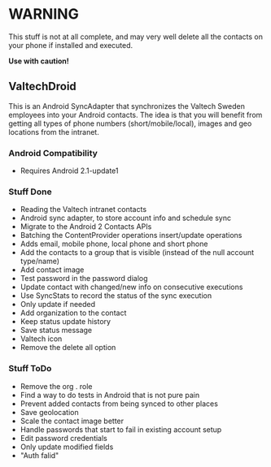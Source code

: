 # WARNING
This stuff is not at all complete, and may very well delete all the contacts on your phone if installed and executed.

**Use with caution!**

## ValtechDroid
This is an Android SyncAdapter that synchronizes the Valtech Sweden employees into your Android contacts.
The idea is that you will benefit from getting all types of phone numbers (short/mobile/local), images and geo locations from the intranet.

### Android Compatibility
* Requires Android 2.1-update1

### Stuff Done
* Reading the Valtech intranet contacts
* Android sync adapter, to store account info and schedule sync
* Migrate to the Android 2 Contacts APIs
* Batching the ContentProvider operations insert/update operations
* Adds email, mobile phone, local phone and short phone
* Add the contacts to a group that is visible (instead of the null account type/name)
* Add contact image
* Test password in the password dialog
* Update contact with changed/new info on consecutive executions
* Use SyncStats to record the status of the sync execution
* Only update if needed
* Add organization to the contact
* Keep status update history
* Save status message
* Valtech icon
* Remove the delete all option

 ### Stuff ToDo
* Remove the org . role
* Find a way to do tests in Android that is not pure pain
* Prevent added contacts from being synced to other places
* Save geolocation
* Scale the contact image better
* Handle passwords that start to fail in existing account setup
* Edit password credentials
* Only update modified fields
* "Auth falid"
